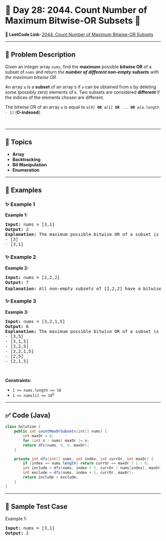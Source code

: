 # 📌 Day 28: 2044. Count Number of Maximum Bitwise-OR Subsets 🎯

**🔗 LeetCode Link:** [2044. Count Number of Maximum Bitwise-OR Subsets](https://leetcode.com/problems/count-number-of-maximum-bitwise-or-subsets/)

---

## 🧩 Problem Description

<p>Given an integer array <code>nums</code>, find the <strong>maximum</strong> possible <strong>bitwise OR</strong> of a subset of <code>nums</code> and return <em>the <strong>number of different non-empty subsets</strong> with the maximum bitwise OR</em>.</p>

<p>An array <code>a</code> is a <strong>subset</strong> of an array <code>b</code> if <code>a</code> can be obtained from <code>b</code> by deleting some (possibly zero) elements of <code>b</code>. Two subsets are considered <strong>different</strong> if the indices of the elements chosen are different.</p>

<p>The bitwise OR of an array <code>a</code> is equal to <code>a[0] <strong>OR</strong> a[1] <strong>OR</strong> ... <strong>OR</strong> a[a.length - 1]</code> (<strong>0-indexed</strong>).</p>

<p>&nbsp;</p>
<p><strong class="example">

---

## 🧠 Topics

- Array
- Backtracking
- Bit Manipulation
- Enumeration
---

## 🧩 Examples

### ✨ Example 1

Example 1:</strong></p>

<pre>
<strong>Input:</strong> nums = [3,1]
<strong>Output:</strong> 2
<strong>Explanation:</strong> The maximum possible bitwise OR of a subset is 3. There are 2 subsets with a bitwise OR of 3:
- [3]
- [3,1]
</pre>

<p><strong class="example">

### ✨ Example 2

Example 2:</strong></p>

<pre>
<strong>Input:</strong> nums = [2,2,2]
<strong>Output:</strong> 7
<strong>Explanation:</strong> All non-empty subsets of [2,2,2] have a bitwise OR of 2. There are 2<sup>3</sup> - 1 = 7 total subsets.
</pre>

<p><strong class="example">

### ✨ Example 3

Example 3:</strong></p>

<pre>
<strong>Input:</strong> nums = [3,2,1,5]
<strong>Output:</strong> 6
<strong>Explanation:</strong> The maximum possible bitwise OR of a subset is 7. There are 6 subsets with a bitwise OR of 7:
- [3,5]
- [3,1,5]
- [3,2,5]
- [3,2,1,5]
- [2,5]
- [2,1,5]</pre>

<p>&nbsp;</p>
<p><strong>Constraints:</strong></p>

<ul>
	<li><code>1 &lt;= nums.length &lt;= 16</code></li>
	<li><code>1 &lt;= nums[i] &lt;= 10<sup>5</sup></code></li>
</ul>

---

## ✅ Code (Java)

```java
class Solution {
    public int countMaxOrSubsets(int[] nums) {
        int maxOr = 0;
        for (int n : nums) maxOr |= n;
        return dfs(nums, 0, 0, maxOr);
    }

    private int dfs(int[] nums, int index, int currOr, int maxOr) {
        if (index == nums.length) return currOr == maxOr ? 1 : 0;
        int include = dfs(nums, index + 1, currOr | nums[index], maxOr);
        int exclude = dfs(nums, index + 1, currOr, maxOr);
        return include + exclude;
    }
}
```

---

## 🧪 Sample Test Case


Example 1:</strong></p>

<pre>
<strong>Input:</strong> nums = [3,1]
<strong>Output:</strong> 2
</pre>

<p><strong class="example">


